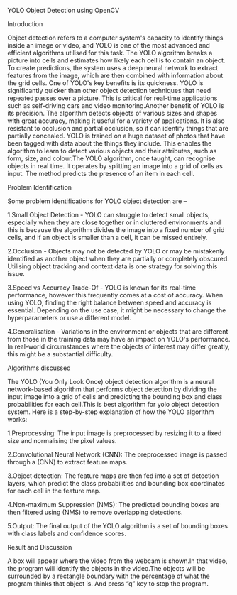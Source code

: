 YOLO Object Detection using OpenCV

Introduction

Object detection refers to a computer system's capacity to identify things inside an image or video, and YOLO is one of the most advanced and efficient algorithms utilised for this task. The YOLO algorithm breaks a picture into cells and estimates how likely each cell is to contain an object. To create predictions, the system uses a deep neural network to extract features from the image, which are then combined with information about the grid cells. One of YOLO's key benefits is its quickness. YOLO is significantly quicker than other object detection techniques that need repeated passes over a picture. This is critical for real-time applications such as self-driving cars and video monitoring.Another benefit of YOLO is its precision. The algorithm detects objects of various sizes and shapes with great accuracy, making it useful for a variety of applications. It is also resistant to occlusion and partial occlusion, so it can identify things that are partially concealed. YOLO is trained on a huge dataset of photos that have been tagged with data about the things they include. This enables the algorithm to learn to detect various objects and their attributes, such as form, size, and colour.The YOLO algorithm, once taught, can recognise objects in real time. It operates by splitting an image into a grid of cells as input. The method predicts the presence of an item in each cell.

Problem Identification

Some problem identifications for YOLO object detection are –

1.Small Object Detection - YOLO can struggle to detect small objects, especially when they are close together or in cluttered environments and this is because the algorithm divides the image into a fixed number of grid cells, and if an object is smaller than a cell, it can be missed entirely.

2.Occlusion - Objects may not be detected by YOLO or may be mistakenly identified as another object when they are partially or completely obscured. Utilising object tracking and context data is one strategy for solving this issue.

3.Speed vs Accuracy Trade-Of - YOLO is known for its real-time performance, however this frequently comes at a cost of accuracy. When using YOLO, finding the right balance between speed and accuracy is essential. Depending on the use case, it might be necessary to change the hyperparameters or use a different model.

4.Generalisation - Variations in the environment or objects that are different from those in the training data may have an impact on YOLO's performance. In real-world circumstances where the objects of interest may differ greatly, this might be a substantial difficulty.


Algorithms discussed

The YOLO (You Only Look Once) object detection algorithm is a neural network-based algorithm that performs object detection by dividing the input image into a grid of cells and predicting the bounding box and class probabilities for each cell.This is best algorithm for yolo object detection system. Here is a step-by-step explanation of how the YOLO algorithm works:

1.Preprocessing: The input image is preprocessed by resizing it to a fixed size and normalising the pixel values.

2.Convolutional Neural Network (CNN): The preprocessed image is passed through a (CNN) to extract feature maps.

3.Object detection: The feature maps are then fed into a set of detection layers, which predict the class probabilities and bounding box coordinates for each cell in the feature map.

4.Non-maximum Suppression (NMS): The predicted bounding boxes are then filtered using (NMS) to remove overlapping detections.

5.Output: The final output of the YOLO algorithm is a set of bounding boxes with class labels and confidence scores.

Result and Discussion

A box will appear where the video from the webcam is shown.In that video, the program will identify the objects in the video.The objects will be surrounded by a rectangle boundary with the percentage of what the program thinks that object is. And press “q” key to stop the program.
